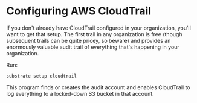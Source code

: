 # Configuring AWS CloudTrail

If you don't already have CloudTrail configured in your organization, you'll want to get that setup. The first trail in any organization is free (though subsequent trails can be quite pricey, so beware) and provides an enormously valuable audit trail of everything that's happening in your organization.

Run:

```shell-session
substrate setup cloudtrail
```

This program finds or creates the audit account and enables CloudTrail to log everything to a locked-down S3 bucket in that account.
